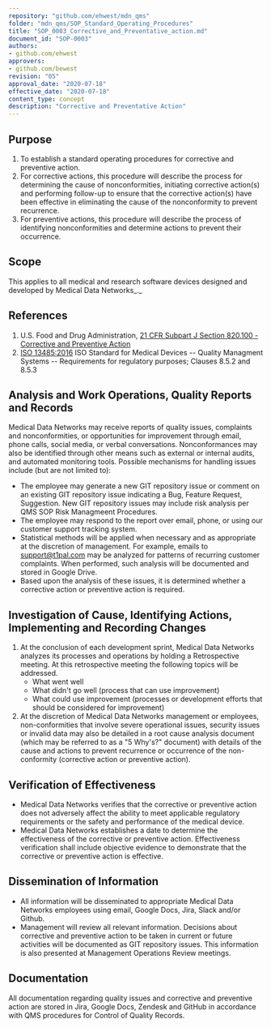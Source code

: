 ```yaml
---
repository: "github.com/ehwest/mdn_qms"
folder: "mdn_qms/SOP_Standard_Operating_Procedures"
title: "SOP_0003_Corrective_and_Preventative_action.md"
document_id: "SOP-0003"
authors:
- github.com/ehwest
approvers:
- github.com/bewest
revision: "05"
approval_date: "2020-07-18"
effective_date: "2020-07-18"
content_type: concept
description: "Corrective and Preventative Action"
---
```



## Purpose

1. To establish a standard operating procedures for corrective and preventive action.
2. For corrective actions, this procedure will describe the process for determining the cause of nonconformities, initiating corrective action(s) and performing follow-up to ensure that the corrective action(s) have been effective in eliminating the cause of the nonconformity to prevent recurrence.
3. For preventive actions, this procedure will describe the process of identifying nonconformities and determine actions to prevent their occurrence.

## Scope

This applies to all medical and research software devices designed and developed by Medical Data Networks_._

## References

1. U.S. Food and Drug Administration, [21 CFR Subpart J Section 820.100 - Corrective and Preventive Action](https://www.accessdata.fda.gov/scripts/cdrh/cfdocs/cfCFR/CFRSearch.cfm?fr=820.100)
2. [ISO 13485:2016](https://www.iso.org/standard/59752.html) ISO Standard for Medical Devices -- Quality Managment Systems -- Requirements for regulatory purposes;  Clauses 8.5.2 and 8.5.3

## Analysis and Work Operations, Quality Reports and Records

Medical Data Networks may receive reports of quality issues, complaints and nonconformities, or opportunities for improvement through email, phone calls, social media, or verbal conversations. Nonconformances may also be identified through other means such as external or internal audits, and automated monitoring tools. Possible mechanisms for handling issues include (but are not limited to):

 * The employee may generate a new GIT repository issue or comment on an existing GIT repository issue indicating a Bug, Feature Request, Suggestion. New GIT repository issues may include risk analysis per QMS SOP Risk Managmeent Procedures.
 * The employee may respond to the report over email, phone, or using our customer support tracking system.
 * Statistical methods will be applied when necessary and as appropriate at the discretion of management. 
 For example, emails to [support@t1pal.com](mailto:support@t1pal.com) may be analyzed for patterns of recurring customer complaints. When performed, such analysis will be documented and stored in Google Drive.
 * Based upon the analysis of these issues, it is determined whether a corrective action or preventive action is required.

## Investigation of Cause, Identifying Actions, Implementing and Recording Changes

1. At the conclusion of each development sprint, Medical Data Networks analyzes its processes and operations by holding a Retrospective meeting. At this retrospective meeting the following topics will be addressed.
    * What went well 
    * What didn&#39;t go well (process that can use improvement)
    * What could use improvement (processes or development efforts that should be considered for improvement)
2. At the discretion of Medical Data Networks management or employees, non-conformities that involve severe operational issues, security issues or invalid data may also be detailed in a root cause analysis document (which may be referred to as a &quot;5 Why&#39;s?&quot; document) with details of the cause and actions to prevent recurrence or occurrence of the non-conformity (corrective action or preventive action).

## Verification of Effectiveness

 * Medical Data Networks verifies that the corrective or preventive action does not adversely affect the ability to meet applicable regulatory requirements or the safety and performance of the medical device.
 * Medical Data Networks establishes a date to determine the effectiveness of the corrective or preventive action. Effectiveness verification shall include objective evidence to demonstrate that the corrective or preventive action is effective.

## Dissemination of Information

 * All information will be disseminated to appropriate Medical Data Networks employees using email, Google Docs, Jira, Slack and/or Github.
 * Management will review all relevant information. Decisions about corrective and preventive action to be taken in current or future activities will be documented as GIT repository issues. This information is also presented at Management Operations Review meetings.

## Documentation

All documentation regarding quality issues and corrective and preventive action are stored in Jira, Google Docs, Zendesk and GitHub in accordance with QMS procedures for Control of Quality Records.

